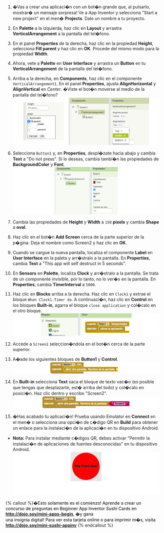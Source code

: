 1. �Vas a crear una aplicaci�n con un bot�n grande que, al pulsarlo, mostrar� un mensaje sorpresa! Ve a App Inventor y selecciona "Start a new project" en el men� **Projects**. Dale un nombre a tu proyecto.

2. En **Palette** a la izquierda, haz clic en **Layout** y arrastra **VerticalArrangement** a la pantalla del tel�fono.
 
3. En el panel **Properties** de la derecha, haz clic en la propiedad **Height**, selecciona **Fill parent** y haz clic en **OK**. Procede del mismo modo para la propiedad **Width**. 

4. Ahora, vete a **Palette** en **User Interface** y arrastra un **Button** en tu **VerticalArrangement** de la pantalla del tel�fono.

5. Arriba a la derecha, en **Components**, haz clic en el componente `VerticalArrangement1`. En el panel **Properties**, ajusta **AlignHorizontal** y **AlignVertical** en _Center_. �Viste el bot�n moverse al medio de la pantalla del tel�fono?
   ![](VertArrAlignProps2_258_800.png)
   
6. Selecciona `Button1` y, en **Properties**, despl�zate hacia abajo y cambia **Text** a "Do not press". Si lo deseas, cambia tambi�n las propiedades de **BackgroundColor** y **Font**.
   ![](ButtonPropsFont_290_900.png)
   
7. Cambia las propiedades de **Height** y **Width** a `150` **pixels** y cambia **Shape** a **oval**.

8. Haz clic en el bot�n **Add Screen** cerca de la parte superior de la p�gina. Deja el nombre como Screen2 y haz clic en **OK**.

9. Cuando se cargue la nueva pantalla, localiza el componente **Label** en **User Interface** en la paleta y arr�stralo a la pantalla. En **Properties**, cambia **Text** a "This app will self destruct in 5 seconds".

10. En **Sensors** en **Palette**, localiza **Clock** y arr�stralo a la pantalla. Se trata de un componente invisible, por lo tanto, no lo ver�s en la pantalla. En **Properties**, cambia **TimerInterval** a `5000`.

11. Haz clic en **Blocks** arriba a la derecha. Haz clic en `Clock1` y extrae el bloque `When Clock1.Timer do`. A continuaci�n, haz clic en **Control** en los bloques **Built-in**, agarra el bloque `close application` y col�calo en el otro bloque. 
    ![](TimerBlock_124_800.png)
    
12. Accede a `Screen1` seleccion�ndola en el bot�n cerca de la parte superior.

13. A�ade los siguientes bloques de **Button1** y **Control**.
    ![](Button1BlocksA_64_800.png)
    
14. En **Built-in** selecciona **Text** saca el bloque de texto vac�o \(es posible que tengas que desplazarte, est� arriba del todo\) y col�calo en posici�n. Haz clic dentro y escribe "Screen2".
   ![](Button1BlocksB_66_800.png)
   
15. �Has acabado tu aplicaci�n! Prueba usando Emulator en **Connect** en el men� o selecciona una opci�n de c�digo QR en **Build** para obtener un enlace para la instalaci�n de la aplicaci�n en tu dispositivo Android.
 * **Nota:** Para instalar mediante c�digos QR, debes activar "Permitir la instalaci�n de aplicaciones de fuentes desconocidas" en tu dispositivo Android.
    ![](Button_160_800.png) 
![](whitespace_70_800.png)

{% callout %}<span style="color: #000000; margen derecho: 10px;">�Esto solamente es el comienzo! Aprende a crear un concurso de preguntas en Beginner App Inventor Sushi Cards en <b>http://dojo.soy/mini-apps-begin</b>, �y gana<br /> una insignia digital! Para ver esta tarjeta online o para imprimir m�s, visita <b>http://dojo.soy/mini-sushi-appinv</b> </span>
{% endcallout %}
